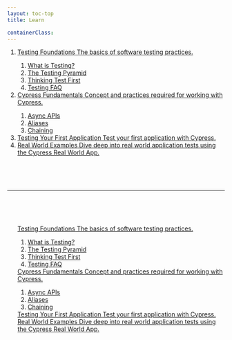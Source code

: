 ```yaml
---
layout: toc-top
title: Learn

containerClass:
---
```


<!-- This example requires Tailwind CSS v2.0+ -->
<nav aria-label="Progress">
  <ol class="overflow-hidden">
    <li class="relative">
      <div class="-ml-px absolute mt-0.5 top-4 left-4 w-0.5 h-full bg-gray-600" aria-hidden="true"></div>
      <!-- Complete Step -->
      <a href="#" class="relative flex items-start group" style="border-bottom: 0;">
        <span class="h-9 flex items-center">
          <span class="relative z-10 w-8 h-8 flex items-center justify-center bg-gray-600 rounded-full group-hover:bg-gray-800">
            <!-- Heroicon name: solid/check -->
            <icon name="check" color="white"></icon>
          </span>
        </span>
        <span class="ml-4 min-w-0 flex flex-col">
          <span class="text-xs font-semibold tracking-wide uppercase">Testing Foundations</span>
          <span class="text-sm text-gray-500">The basics of software testing practices.</span>
        </span>
      </a>
      <nav aria-label="TestingFoundations" class="pt-5 pl-5">
        <ol class="overflow-hidden">
          <li class="relative pb-2.5">
            <div class="-ml-px absolute mt-0.5 top-4 left-4 w-0.5 h-full bg-gray-300" aria-hidden="true"></div>
            <!-- Complete Step -->
            <a href="#" class="relative flex items-start group" style="border-bottom: 0;">
              <span class="h-9 flex items-center">
                <span class="relative z-10 w-8 h-8 flex items-center justify-center bg-gray-600 rounded-full group-hover:bg-gray-800">
                  <!-- Heroicon name: solid/check -->
                  <icon name="check" color="white"></icon>
                </span>
              </span>
              <span class="ml-4 min-w-0 flex flex-col">
                <span class="text-xs font-semibold tracking-wide uppercase">What is Testing?</span>
              </span>
            </a>
          </li>
          <li class="relative pb-2.5">
            <div class="-ml-px absolute mt-0.5 top-4 left-4 w-0.5 h-full bg-gray-300" aria-hidden="true"></div>
            <!-- Complete Step -->
            <a href="#" class="relative flex items-start group" style="border-bottom: 0;">
              <span class="h-9 flex items-center">
                <span class="relative z-10 w-8 h-8 flex items-center justify-center bg-gray-600 rounded-full group-hover:bg-gray-800">
                  <!-- Heroicon name: solid/check -->
                  <icon name="check" color="white"></icon>
                </span>
              </span>
              <span class="ml-4 min-w-0 flex flex-col">
                <span class="text-xs font-semibold tracking-wide uppercase">The Testing Pyramid</span>
              </span>
            </a>
          </li>
          <li class="relative pb-2.5">
            <div class="-ml-px absolute mt-0.5 top-4 left-4 w-0.5 h-full bg-gray-300" aria-hidden="true"></div>
            <!-- Current Step -->
            <a href="#" class="relative flex items-start group" style="border-bottom: 0" aria-current="step">
              <span class="h-9 flex items-center" aria-hidden="true">
                <span class="relative z-10 w-8 h-8 flex items-center justify-center bg-white border-2 border-gray-600 rounded-full">
                  <span class="h-2.5 w-2.5 bg-gray-600 rounded-full"></span>
                </span>
              </span>
              <span class="ml-4 min-w-0 flex flex-col">
                <span class="text-xs font-semibold tracking-wide uppercase text-gray-600">Thinking Test First</span>
              </span>
            </a>
          </li>
          <li class="relative">
            <!-- Upcoming Step -->
            <a href="#" class="relative flex items-start group" style="border-bottom: 0">
              <span class="h-9 flex items-center" aria-hidden="true">
                <span class="relative z-10 w-8 h-8 flex items-center justify-center bg-white border-2 border-gray-300 rounded-full group-hover:border-gray-400">
                  <span class="h-2.5 w-2.5 bg-transparent rounded-full group-hover:bg-gray-300"></span>
                </span>
              </span>
              <span class="ml-4 min-w-0 flex flex-col">
                <span class="text-xs font-semibold tracking-wide uppercase text-gray-500">Testing FAQ</span>
              </span>
            </a>
          </li>
        </ol>
      </nav>
    </li>
    <li class="relative pb-10">
      <div class="-ml-px absolute mt-0.5 top-4 left-4 w-0.5 h-full bg-gray-300" aria-hidden="true"></div>
            <!-- Upcoming Step -->
            <a href="#" class="relative flex items-start group" style="border-bottom: 0">
              <span class="h-9 flex items-center" aria-hidden="true">
                <span class="relative z-10 w-8 h-8 flex items-center justify-center bg-white border-2 border-gray-300 rounded-full group-hover:border-gray-400">
                  <span class="h-2.5 w-2.5 bg-transparent rounded-full group-hover:bg-gray-300"></span>
                </span>
              </span>
              <span class="ml-4 min-w-0 flex flex-col">
          <span class="text-xs font-semibold tracking-wide uppercase text-gray-600">Cypress Fundamentals</span>
          <span class="text-sm text-gray-500">Concept and practices required for working with Cypress.</span>
              </span>
            </a>
      <nav aria-label="CypressFundamentals" class="pt-10 pl-5">
        <ol class="overflow-hidden">
          <li class="relative pb-5">
            <div class="-ml-px absolute mt-0.5 top-4 left-4 w-0.5 h-full bg-gray-300" aria-hidden="true"></div>
            <!-- Upcoming Step -->
            <a href="#" class="relative flex items-start group" style="border-bottom: 0">
              <span class="h-9 flex items-center" aria-hidden="true">
                <span class="relative z-10 w-8 h-8 flex items-center justify-center bg-white border-2 border-gray-300 rounded-full group-hover:border-gray-400">
                  <span class="h-2.5 w-2.5 bg-transparent rounded-full group-hover:bg-gray-300"></span>
                </span>
              </span>
              <span class="ml-4 min-w-0 flex flex-col">
                <span class="text-xs font-semibold tracking-wide uppercase text-gray-500">Async APIs</span>
              </span>
            </a>
          </li>
          <li class="relative pb-5">
            <div class="-ml-px absolute mt-0.5 top-4 left-4 w-0.5 h-full bg-gray-300" aria-hidden="true"></div>
            <!-- Upcoming Step -->
            <a href="#" class="relative flex items-start group" style="border-bottom: 0">
              <span class="h-9 flex items-center" aria-hidden="true">
                <span class="relative z-10 w-8 h-8 flex items-center justify-center bg-white border-2 border-gray-300 rounded-full group-hover:border-gray-400">
                  <span class="h-2.5 w-2.5 bg-transparent rounded-full group-hover:bg-gray-300"></span>
                </span>
              </span>
              <span class="ml-4 min-w-0 flex flex-col">
                <span class="text-xs font-semibold tracking-wide uppercase text-gray-500">Aliases</span>
              </span>
            </a>
          </li>
          <li class="relative">
            <!-- Upcoming Step -->
            <a href="#" class="relative flex items-start group" style="border-bottom: 0">
              <span class="h-9 flex items-center" aria-hidden="true">
                <span class="relative z-10 w-8 h-8 flex items-center justify-center bg-white border-2 border-gray-300 rounded-full group-hover:border-gray-400">
                  <span class="h-2.5 w-2.5 bg-transparent rounded-full group-hover:bg-gray-300"></span>
                </span>
              </span>
              <span class="ml-4 min-w-0 flex flex-col">
                <span class="text-xs font-semibold tracking-wide uppercase text-gray-500">Chaining</span>
              </span>
            </a>
          </li>
        </ol>
      </nav>
    </li>
    <li class="relative pb-10">
      <div class="-ml-px absolute mt-0.5 top-4 left-4 w-0.5 h-full bg-gray-300" aria-hidden="true"></div>
      <!-- Upcoming Step -->
      <a href="#" class="relative flex items-start group" style="border-bottom: 0">
        <span class="h-9 flex items-center" aria-hidden="true">
          <span class="relative z-10 w-8 h-8 flex items-center justify-center bg-white border-2 border-gray-300 rounded-full group-hover:border-gray-400">
            <span class="h-2.5 w-2.5 bg-transparent rounded-full group-hover:bg-gray-300"></span>
          </span>
        </span>
        <span class="ml-4 min-w-0 flex flex-col">
          <span class="text-xs font-semibold tracking-wide uppercase text-gray-500">Testing Your First Application</span>
          <span class="text-sm text-gray-500">Test your first application with Cypress.</span>
        </span>
      </a>
    </li>
    <li class="relative">
      <!-- Upcoming Step -->
      <a href="#" class="relative flex items-start group" style="border-bottom: 0">
        <span class="h-9 flex items-center" aria-hidden="true">
          <span class="relative z-10 w-8 h-8 flex items-center justify-center bg-white border-2 border-gray-300 rounded-full group-hover:border-gray-400">
            <span class="h-2.5 w-2.5 bg-transparent rounded-full group-hover:bg-gray-300"></span>
          </span>
        </span>
        <span class="ml-4 min-w-0 flex flex-col">
          <span class="text-xs font-semibold tracking-wide uppercase text-gray-500">Real World Examples</span>
          <span class="text-sm text-gray-500">Dive deep into real world application tests using the Cypress Real World App.</span>
        </span>
      </a>
    </li>
  </ol>
</nav>

<br />
<br />
<br />

<hr />

<br />
<br />
<br />

<nav aria-label="Progress">
  <ol class="space-y-4 flex space-y-0 space-x-8" style="list-style-type: none;">
    <li class="flex-1">
      <!-- Completed Step -->
      <a href="#" class="group pl-4 py-2 flex flex-col border-l-4 border-gray-600 hover:border-gray-800 md:pl-0 md:pt-4 md:pb-0 md:border-l-0 md:border-t-4" style="border-bottom: 0">
        <span class="text-xs text-gray-600 font-semibold tracking-wide uppercase group-hover:text-gray-800">Testing Foundations</span>
        <span class="text-sm font-medium">The basics of software testing practices.</span>
      </a>
      <nav aria-label="TestingFoundations" class="pt-10">
        <ol class="overflow-hidden">
          <li class="relative pb-2.5">
            <div class="-ml-px absolute mt-0.5 top-4 left-4 w-0.5 h-full bg-gray-300" aria-hidden="true"></div>
            <!-- Complete Step -->
            <a href="#" class="relative flex items-start group" style="border-bottom: 0;">
              <span class="h-9 flex items-center">
                <span class="relative z-10 w-8 h-8 flex items-center justify-center bg-gray-600 rounded-full group-hover:bg-gray-800">
                  <!-- Heroicon name: solid/check -->
                  <icon name="check" color="white"></icon>
                </span>
              </span>
              <span class="ml-4 min-w-0 flex flex-col">
                <span class="text-xs font-semibold tracking-wide uppercase">What is Testing?</span>
              </span>
            </a>
          </li>
          <li class="relative pb-2.5">
            <div class="-ml-px absolute mt-0.5 top-4 left-4 w-0.5 h-full bg-gray-300" aria-hidden="true"></div>
            <!-- Complete Step -->
            <a href="#" class="relative flex items-start group" style="border-bottom: 0;">
              <span class="h-9 flex items-center">
                <span class="relative z-10 w-8 h-8 flex items-center justify-center bg-gray-600 rounded-full group-hover:bg-gray-800">
                  <!-- Heroicon name: solid/check -->
                  <icon name="check" color="white"></icon>
                </span>
              </span>
              <span class="ml-4 min-w-0 flex flex-col">
                <span class="text-xs font-semibold tracking-wide uppercase">The Testing Pyramid</span>
              </span>
            </a>
          </li>
          <li class="relative pb-2.5">
            <div class="-ml-px absolute mt-0.5 top-4 left-4 w-0.5 h-full bg-gray-300" aria-hidden="true"></div>
            <!-- Current Step -->
            <a href="#" class="relative flex items-start group" style="border-bottom: 0" aria-current="step">
              <span class="h-9 flex items-center" aria-hidden="true">
                <span class="relative z-10 w-8 h-8 flex items-center justify-center bg-white border-2 border-gray-600 rounded-full">
                  <span class="h-2.5 w-2.5 bg-gray-600 rounded-full"></span>
                </span>
              </span>
              <span class="ml-4 min-w-0 flex flex-col">
                <span class="text-xs font-semibold tracking-wide uppercase text-gray-600">Thinking Test First</span>
              </span>
            </a>
          </li>
          <li class="relative">
            <!-- Upcoming Step -->
            <a href="#" class="relative flex items-start group" style="border-bottom: 0">
              <span class="h-9 flex items-center" aria-hidden="true">
                <span class="relative z-10 w-8 h-8 flex items-center justify-center bg-white border-2 border-gray-300 rounded-full group-hover:border-gray-400">
                  <span class="h-2.5 w-2.5 bg-transparent rounded-full group-hover:bg-gray-300"></span>
                </span>
              </span>
              <span class="ml-4 min-w-0 flex flex-col">
                <span class="text-xs font-semibold tracking-wide uppercase text-gray-500">Testing FAQ</span>
              </span>
            </a>
          </li>
        </ol>
      </nav>
    </li>
    <li class="flex-1">
      <!-- Upcoming Step -->
      <a href="#" class="group pl-4 py-2 flex flex-col border-l-4 border-gray-200 hover:border-gray-300 md:pl-0 md:pt-4 md:pb-0 md:border-l-0 md:border-t-4" style="border-bottom: 0">
        <span class="text-xs text-gray-600 font-semibold tracking-wide uppercase">Cypress Fundamentals</span>
        <span class="text-sm font-medium">Concept and practices required for working with Cypress.</span>
      </a>
      <nav aria-label="CypressFundamentals" class="pt-5">
        <ol class="overflow-hidden">
          <li class="relative pb-5">
            <div class="-ml-px absolute mt-0.5 top-4 left-4 w-0.5 h-full bg-gray-300" aria-hidden="true"></div>
            <!-- Upcoming Step -->
            <a href="#" class="relative flex items-start group" style="border-bottom: 0">
              <span class="h-9 flex items-center" aria-hidden="true">
                <span class="relative z-10 w-8 h-8 flex items-center justify-center bg-white border-2 border-gray-300 rounded-full group-hover:border-gray-400">
                  <span class="h-2.5 w-2.5 bg-transparent rounded-full group-hover:bg-gray-300"></span>
                </span>
              </span>
              <span class="ml-4 min-w-0 flex flex-col">
                <span class="text-xs font-semibold tracking-wide uppercase text-gray-500">Async APIs</span>
              </span>
            </a>
          </li>
          <li class="relative pb-5">
            <div class="-ml-px absolute mt-0.5 top-4 left-4 w-0.5 h-full bg-gray-300" aria-hidden="true"></div>
            <!-- Upcoming Step -->
            <a href="#" class="relative flex items-start group" style="border-bottom: 0">
              <span class="h-9 flex items-center" aria-hidden="true">
                <span class="relative z-10 w-8 h-8 flex items-center justify-center bg-white border-2 border-gray-300 rounded-full group-hover:border-gray-400">
                  <span class="h-2.5 w-2.5 bg-transparent rounded-full group-hover:bg-gray-300"></span>
                </span>
              </span>
              <span class="ml-4 min-w-0 flex flex-col">
                <span class="text-xs font-semibold tracking-wide uppercase text-gray-500">Aliases</span>
              </span>
            </a>
          </li>
          <li class="relative">
            <!-- Upcoming Step -->
            <a href="#" class="relative flex items-start group" style="border-bottom: 0">
              <span class="h-9 flex items-center" aria-hidden="true">
                <span class="relative z-10 w-8 h-8 flex items-center justify-center bg-white border-2 border-gray-300 rounded-full group-hover:border-gray-400">
                  <span class="h-2.5 w-2.5 bg-transparent rounded-full group-hover:bg-gray-300"></span>
                </span>
              </span>
              <span class="ml-4 min-w-0 flex flex-col">
                <span class="text-xs font-semibold tracking-wide uppercase text-gray-500">Chaining</span>
              </span>
            </a>
          </li>
        </ol>
      </nav>
    </li>
    <li class="flex-1">
      <!-- Upcoming Step -->
      <a href="#" class="group pl-4 py-2 flex flex-col border-l-4 border-gray-200 hover:border-gray-300 md:pl-0 md:pt-4 md:pb-0 md:border-l-0 md:border-t-4" style="border-bottom: 0">
        <span class="text-xs text-gray-600 font-semibold tracking-wide uppercase">Testing Your First Application</span>
        <span class="text-sm font-medium">Test your first application with Cypress.</span>
      </a>
    </li>
    <li class="flex-1">
      <!-- Upcoming Step -->
      <a href="#" class="group pl-4 py-2 flex flex-col border-l-4 border-gray-200 hover:border-gray-300 md:pl-0 md:pt-4 md:pb-0 md:border-l-0 md:border-t-4" style="border-bottom: 0">
        <span class="text-xs text-gray-500 font-semibold tracking-wide uppercase group-hover:text-gray-700">Real World Examples</span>
        <span class="text-sm font-medium">Dive deep into real world application tests using the Cypress Real World App.</span>
      </a>
    </li>
  </ol>
</nav>

<br />
<br />
<br />
<br />
<br />
<br />
<br />
<br />
<br />
